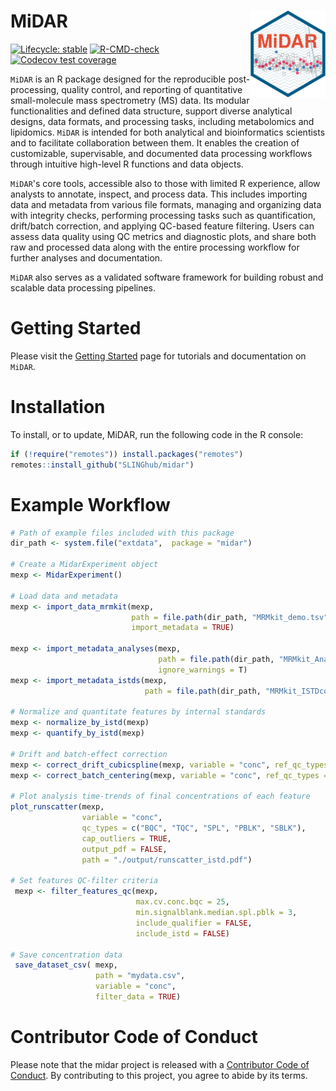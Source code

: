 # MiDAR <a href="https://slinghub.github.io/midar/"><img src="man/figures/logo.svg" align="right" height="139" alt="midar website" /></a>

<!-- badges: start -->

[![Lifecycle: stable](https://img.shields.io/badge/lifecycle-stable-brightgreen.svg)](https://lifecycle.r-lib.org/articles/stages.html)
[![R-CMD-check](https://github.com/SLINGhub/midar/actions/workflows/R-CMD-check.yaml/badge.svg)](https://github.com/SLINGhub/midar/actions/workflows/R-CMD-check.yaml)
[![Codecov test coverage](https://codecov.io/gh/slinghub/midar/branch/main/graph/badge.svg)](https://app.codecov.io/gh/slinghub/midar?branch=main)

<!-- badges: end -->


`MiDAR` is an R package designed for the reproducible post-processing,
quality control, and reporting of quantitative small-molecule mass
spectrometry (MS) data. Its modular functionalities and defined data
structure, support diverse analytical designs, data formats, and
processing tasks, including metabolomics and lipidomics. `MiDAR` is
intended for both analytical and bioinformatics scientists and to
facilitate collaboration between them. It enables the creation of
customizable, supervisable, and documented data processing workflows
through intuitive high-level R functions and data objects.

`MiDAR`'s core tools, accessible also to those with limited R
experience, allow analysts to annotate, inspect, and process data. This
includes importing data and metadata from various file formats, managing
and organizing data with integrity checks, performing processing tasks
such as quantification, drift/batch correction, and applying QC-based
feature filtering. Users can assess data quality using QC metrics and
diagnostic plots, and share both raw and processed data along with the
entire processing workflow for further analyses and documentation.

`MiDAR` also serves as a validated software framework for building robust and 
scalable data processing pipelines.

# Getting Started
Please visit the [Getting Started](https://slinghub.github.io/midar/articles/00_get_started.html) page for tutorials and documentation on `MiDAR`.

#  Installation
To install, or to update, MiDAR, run the following code in the R console:
``` r
if (!require("remotes")) install.packages("remotes")
remotes::install_github("SLINGhub/midar")
```

#  Example Workflow

``` r
# Path of example files included with this package
dir_path <- system.file("extdata",  package = "midar")

# Create a MidarExperiment object
mexp <- MidarExperiment()

# Load data and metadata
mexp <- import_data_mrmkit(mexp,
                           path = file.path(dir_path, "MRMkit_demo.tsv"),
                           import_metadata = TRUE)

mexp <- import_metadata_analyses(mexp, 
                                 path = file.path(dir_path, "MRMkit_AnalysesAnnot.csv"), 
                                 ignore_warnings = T)
mexp <- import_metadata_istds(mexp, 
                              path = file.path(dir_path, "MRMkit_ISTDconc.csv"))

# Normalize and quantitate features by internal standards
mexp <- normalize_by_istd(mexp)
mexp <- quantify_by_istd(mexp)

# Drift and batch-effect correction
mexp <- correct_drift_cubicspline(mexp, variable = "conc", ref_qc_types = "BQC")
mexp <- correct_batch_centering(mexp, variable = "conc", ref_qc_types = "BQC")

# Plot analysis time-trends of final concentrations of each feature 
plot_runscatter(mexp,
                variable = "conc",
                qc_types = c("BQC", "TQC", "SPL", "PBLK", "SBLK"),
                cap_outliers = TRUE,
                output_pdf = FALSE,
                path = "./output/runscatter_istd.pdf")

# Set features QC-filter criteria   
 mexp <- filter_features_qc(mexp,
                            max.cv.conc.bqc = 25,
                            min.signalblank.median.spl.pblk = 3,
                            include_qualifier = FALSE,
                            include_istd = FALSE)
 
# Save concentration data
 save_dataset_csv( mexp, 
                   path = "mydata.csv", 
                   variable = "conc", 
                   filter_data = TRUE)
```

# Contributor Code of Conduct

Please note that the midar project is released with a [Contributor Code
of
Conduct](https://contributor-covenant.org/version/2/0/CODE_OF_CONDUCT.html).
By contributing to this project, you agree to abide by its terms.
